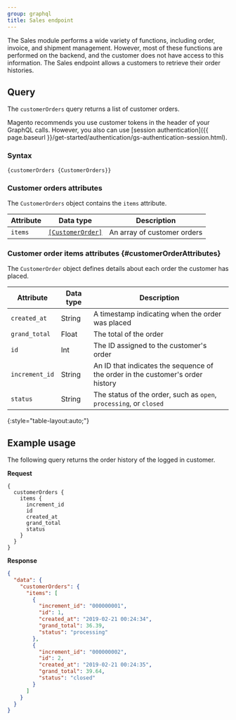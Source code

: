 ```yaml
---
group: graphql
title: Sales endpoint
---
```


The Sales module performs a wide variety of functions, including order, invoice, and shipment management. However, most of these functions are performed on the backend, and the customer does not have access to this information. The Sales endpoint allows a customers to retrieve their order histories.

## Query

The `customerOrders` query returns a list of customer orders.

Magento recommends you use customer tokens in the header of your GraphQL calls. However, you also can use [session authentication]({{ page.baseurl }}/get-started/authentication/gs-authentication-session.html).

### Syntax

`{customerOrders {CustomerOrders}}`

### Customer orders attributes

The `CustomerOrders` object contains the `items` attribute.

Attribute | Data type | Description
--- | --- | ---
`items` | [`[CustomerOrder]`](#customerOrderAttributes) | An array of customer orders

### Customer order items attributes {#customerOrderAttributes}

The `CustomerOrder` object defines details about each order the customer has placed.

Attribute | Data type | Description
--- | --- | ---
`created_at` | String | A timestamp indicating when the order was placed
`grand_total` | Float | The total of the order
`id` | Int | The ID assigned to the customer's order
`increment_id` | String | An ID that indicates the sequence of the order in the customer's order history
`status` | String | The status of the order, such as `open`, `processing`, or `closed`
{:style="table-layout:auto;"}

## Example usage

The following query returns the order history of the logged in customer.

**Request**

```text
{
  customerOrders {
    items {
      increment_id
      id
      created_at
      grand_total
      status
    }
  }
}
```

**Response**

```json
{
  "data": {
    "customerOrders": {
      "items": [
        {
          "increment_id": "000000001",
          "id": 1,
          "created_at": "2019-02-21 00:24:34",
          "grand_total": 36.39,
          "status": "processing"
        },
        {
          "increment_id": "000000002",
          "id": 2,
          "created_at": "2019-02-21 00:24:35",
          "grand_total": 39.64,
          "status": "closed"
        }
      ]
    }
  }
}
```